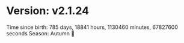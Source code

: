 # Version: v2.1.24
Time since birth: 785 days, 18841 hours, 1130460 minutes, 67827600 seconds
Season: Autumn 🍁
